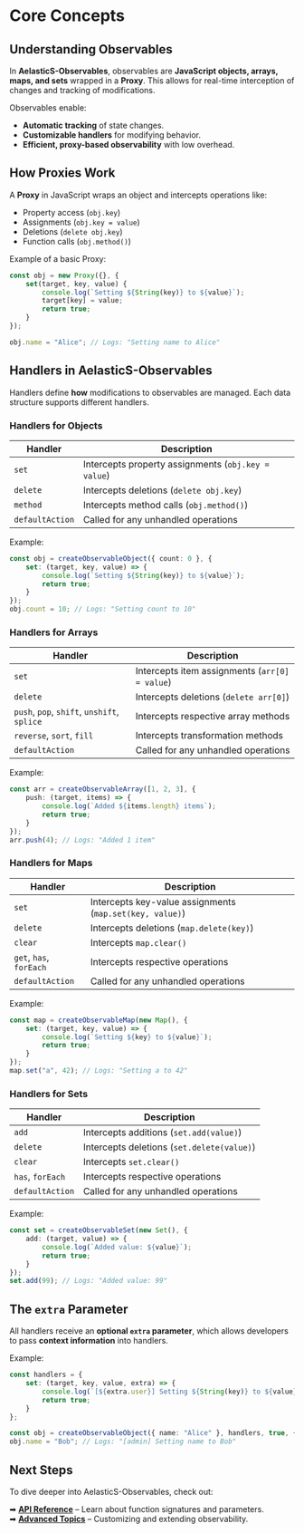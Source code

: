 # Core Concepts

## Understanding Observables

In **AelasticS-Observables**, observables are **JavaScript objects, arrays, maps, and sets** wrapped in a **Proxy**. This allows for real-time interception of changes and tracking of modifications.

Observables enable:
- **Automatic tracking** of state changes.
- **Customizable handlers** for modifying behavior.
- **Efficient, proxy-based observability** with low overhead.

## How Proxies Work

A **Proxy** in JavaScript wraps an object and intercepts operations like:
- Property access (`obj.key`)
- Assignments (`obj.key = value`)
- Deletions (`delete obj.key`)
- Function calls (`obj.method()`)

Example of a basic Proxy:
```typescript
const obj = new Proxy({}, {
    set(target, key, value) {
        console.log(`Setting ${String(key)} to ${value}`);
        target[key] = value;
        return true;
    }
});

obj.name = "Alice"; // Logs: "Setting name to Alice"
```

## Handlers in AelasticS-Observables

Handlers define **how** modifications to observables are managed. Each data structure supports different handlers.

### **Handlers for Objects**
| Handler | Description |
|---------|------------|
| `set` | Intercepts property assignments (`obj.key = value`) |
| `delete` | Intercepts deletions (`delete obj.key`) |
| `method` | Intercepts method calls (`obj.method()`) |
| `defaultAction` | Called for any unhandled operations |

Example:
```typescript
const obj = createObservableObject({ count: 0 }, {
    set: (target, key, value) => {
        console.log(`Setting ${String(key)} to ${value}`);
        return true;
    }
});
obj.count = 10; // Logs: "Setting count to 10"
```

### **Handlers for Arrays**
| Handler | Description |
|---------|------------|
| `set` | Intercepts item assignments (`arr[0] = value`) |
| `delete` | Intercepts deletions (`delete arr[0]`) |
| `push`, `pop`, `shift`, `unshift`, `splice` | Intercepts respective array methods |
| `reverse`, `sort`, `fill` | Intercepts transformation methods |
| `defaultAction` | Called for any unhandled operations |

Example:
```typescript
const arr = createObservableArray([1, 2, 3], {
    push: (target, items) => {
        console.log(`Added ${items.length} items`);
        return true;
    }
});
arr.push(4); // Logs: "Added 1 item"
```

### **Handlers for Maps**
| Handler | Description |
|---------|------------|
| `set` | Intercepts key-value assignments (`map.set(key, value)`) |
| `delete` | Intercepts deletions (`map.delete(key)`) |
| `clear` | Intercepts `map.clear()` |
| `get`, `has`, `forEach` | Intercepts respective operations |
| `defaultAction` | Called for any unhandled operations |

Example:
```typescript
const map = createObservableMap(new Map(), {
    set: (target, key, value) => {
        console.log(`Setting ${key} to ${value}`);
        return true;
    }
});
map.set("a", 42); // Logs: "Setting a to 42"
```

### **Handlers for Sets**
| Handler | Description |
|---------|------------|
| `add` | Intercepts additions (`set.add(value)`) |
| `delete` | Intercepts deletions (`set.delete(value)`) |
| `clear` | Intercepts `set.clear()` |
| `has`, `forEach` | Intercepts respective operations |
| `defaultAction` | Called for any unhandled operations |

Example:
```typescript
const set = createObservableSet(new Set(), {
    add: (target, value) => {
        console.log(`Added value: ${value}`);
        return true;
    }
});
set.add(99); // Logs: "Added value: 99"
```

## The `extra` Parameter

All handlers receive an **optional `extra` parameter**, which allows developers to pass **context information** into handlers.

Example:
```typescript
const handlers = {
    set: (target, key, value, extra) => {
        console.log(`[${extra.user}] Setting ${String(key)} to ${value}`);
        return true;
    }
};

const obj = createObservableObject({ name: "Alice" }, handlers, true, { user: "admin" });
obj.name = "Bob"; // Logs: "[admin] Setting name to Bob"
```

## Next Steps

To dive deeper into AelasticS-Observables, check out:

➡ **[API Reference](./api/api-overview.md)** – Learn about function signatures and parameters.  
➡ **[Advanced Topics](./advanced/extending-handlers.md)** – Customizing and extending observability.  
